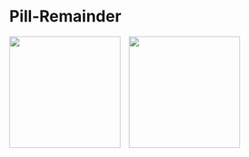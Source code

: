 # Pill-Remainder

<div>
<img src="https://i.ibb.co/JBhr6bp/Screenshot-20190807-123026-We-Care.jpg" width="200" style="float:left;margin-right:15px">
<img src="https://i.ibb.co/njVhH4p/Screenshot-20190807-120609-We-Care.jpg" width="200" style="float:left">
  </div>
